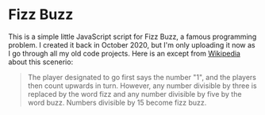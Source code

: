 # Fizz Buzz

This is a simple little JavaScript script for Fizz Buzz, a famous programming problem. I created it back in October 2020, but I'm only uploading it now as I go through all my old code projects. Here is an except from [Wikipedia](https://en.wikipedia.org/wiki/Fizz_buzz) about this scenerio:

> The player designated to go first says the number "1", and the players then count upwards in turn. However, any number divisible by three is replaced by the word fizz and any number divisible by five by the word buzz. Numbers divisible by 15 become fizz buzz.